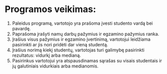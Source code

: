 # Programos veikimas: 
1. Paleidus programą, vartotojo yra prašoma įvesti studento vardą bei pavardę.
2. Paprašoma įrašyti namų darbų pažymius ir egzamino pažymius ranka.
3. Įrašius visus pažymius ir egzamino įvertinimą, vartotojui leidžiama pasirinkti ar jis nori pridėti dar vieną studentą.
4. Įrašius norimą kiekį studentų, vartotojas turi galimybę pasirinkti rezultatus: vidurkį arba medianą.
5. Pasirinkus vartotojui yra atspausdinamas sąrašas su visais studentais ir jų galutiniais vidurkiais arba medianomis.
